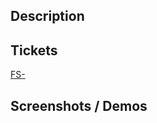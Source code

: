 ## Description

## Tickets

[FS-](https://flatirons.atlassian.net/browse/FS-)

## Screenshots / Demos
